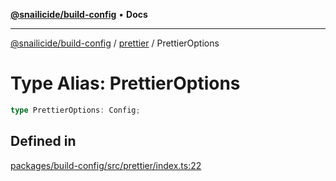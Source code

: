 [**@snailicide/build-config**](../../README.md) • **Docs**

---

[@snailicide/build-config](../../README.md) / [prettier](../README.md) / PrettierOptions

# Type Alias: PrettierOptions

```ts
type PrettierOptions: Config;
```

## Defined in

[packages/build-config/src/prettier/index.ts:22](https://github.com/gbtunney/snailicide-monorepo/blob/864f9979e97eb579a793bd06e883355f7bea5c52/packages/build-config/src/prettier/index.ts#L22)
